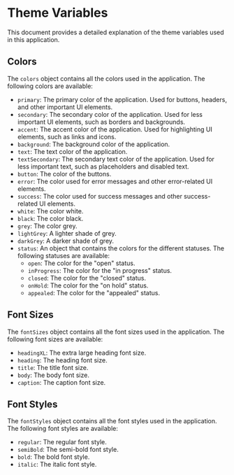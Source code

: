 # Theme Variables

This document provides a detailed explanation of the theme variables used in this application.

## Colors

The `colors` object contains all the colors used in the application. The following colors are available:

- `primary`: The primary color of the application. Used for buttons, headers, and other important UI elements.
- `secondary`: The secondary color of the application. Used for less important UI elements, such as borders and backgrounds.
- `accent`: The accent color of the application. Used for highlighting UI elements, such as links and icons.
- `background`: The background color of the application.
- `text`: The text color of the application.
- `textSecondary`: The secondary text color of the application. Used for less important text, such as placeholders and disabled text.
- `button`: The color of the buttons.
- `error`: The color used for error messages and other error-related UI elements.
- `success`: The color used for success messages and other success-related UI elements.
- `white`: The color white.
- `black`: The color black.
- `grey`: The color grey.
- `lightGrey`: A lighter shade of grey.
- `darkGrey`: A darker shade of grey.
- `status`: An object that contains the colors for the different statuses. The following statuses are available:
  - `open`: The color for the "open" status.
  - `inProgress`: The color for the "in progress" status.
  - `closed`: The color for the "closed" status.
  - `onHold`: The color for the "on hold" status.
  - `appealed`: The color for the "appealed" status.

## Font Sizes

The `fontSizes` object contains all the font sizes used in the application. The following font sizes are available:

- `headingXL`: The extra large heading font size.
- `heading`: The heading font size.
- `title`: The title font size.
- `body`: The body font size.
- `caption`: The caption font size.

## Font Styles

The `fontStyles` object contains all the font styles used in the application. The following font styles are available:

- `regular`: The regular font style.
- `semiBold`: The semi-bold font style.
- `bold`: The bold font style.
- `italic`: The italic font style.
